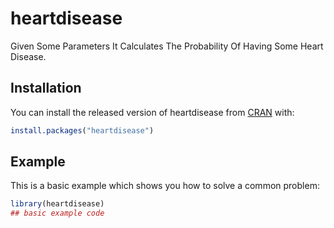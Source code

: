 # heartdisease

<!-- badges: start -->
<!-- badges: end -->

Given Some Parameters It Calculates The Probability Of Having Some Heart Disease.

## Installation

You can install the released version of heartdisease from [CRAN](https://CRAN.R-project.org) with:

``` r
install.packages("heartdisease")
```

## Example

This is a basic example which shows you how to solve a common problem:

``` r
library(heartdisease)
## basic example code
```

